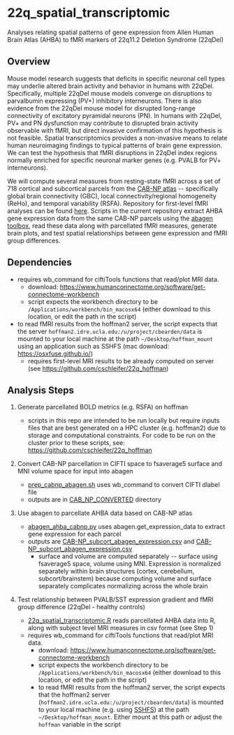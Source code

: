# 22q_spatial_transcriptomic
Analyses relating spatial patterns of gene expression from Allen Human Brain Atlas (AHBA) to fMRI markers of 22q11.2 Deletion Syndrome (22qDel)

## Overview
Mouse model research suggests that deficits in specific neuronal cell types may underlie altered brain activity and behavior in humans with 22qDel. Specifically, multiple 22qDel mouse models converge on disruptions to parvalbumin expressing (PV+) inhibitory interneurons. There is also evidence from the 22qDel mouse model for disrupted long-range connectivity of excitatory pyramidal neurons (PN). In humans with 22qDel, PV+ and PN dysfunction may contribute to disrupted brain activity observable with fMRI, but direct invasive confirmation of this hypothesis is not feasible. Spatial transcriptomics provides a non-invasive means to relate human neuroimaging findings to typical patterns of brain gene expression. We can test the hypothesis that fMRI disruptions in 22qDel index regions normally enriched for specific neuronal marker genes (e.g. PVALB for PV+ interneurons). 

We will compute several measures from resting-state fMRI across a set of 718 cortical and subcortical parcels from the [CAB-NP atlas](https://github.com/ColeLab/ColeAnticevicNetPartition) -- specifically global brain connectivity (GBC), local connectivity/regional homogeneity (ReHo), and temporal variability (RSFA). Repository for first-level fMRI analyses can be found [here](https://github.com/cschleifer/22q_hoffman). Scripts in the current repository extract AHBA gene expression data from the same CAB-NP parcels using the [abagen toolbox](https://abagen.readthedocs.io/en/stable/usage.html), read these data along with parcellated fMRI measures, generate brain plots, and test spatial relationships between gene expression and fMRI group differences.  

## Dependencies
* requires wb_command for ciftiTools functions that read/plot MRI data. 
  * download: https://www.humanconnectome.org/software/get-connectome-workbench
  * script expects the workbench directory to be `/Applications/workbench/bin_macosx64` (either download to this location, or edit the path in the script)
* to read fMRI results from the hoffman2 server, the script expects that the server `hoffman2.idre.ucla.edu:/u/project/cbearden/data` is mounted to your local machine at the path `~/Desktop/hoffman_mount` using an application such as SSHFS (mac download: https://osxfuse.github.io/)
  * requires first-level MRI results to be already computed on server (see https://github.com/cschleifer/22q_hoffman)
  
## Analysis Steps
1. Generate parcellated BOLD metrics (e.g. RSFA) on hoffman
    * scripts in this repo are intended to be run locally but require inputs files that are best generated on a HPC cluster (e.g. hoffman2) due to storage and computational constraints. For code to be run on the cluster prior to these scripts, see: https://github.com/cschleifer/22q_hoffman 


2. Convert CAB-NP parcellation in CIFTI space to fsaverage5 surface and MNI volume space for input into abagen
    * [prep_cabnp_abagen.sh](prep_cabnp_abagen.sh) uses wb_command to convert CIFTI dlabel file 
    * outputs are in [CAB_NP_CONVERTED](CAB-NP/CAB_NP_converted) directory


3. Use abagen to parcellate AHBA data based on CAB-NP atlas
    * [abagen_ahba_cabnp.py](abagen_ahba_cabnp.py) uses abagen.get_expression_data to extract gene expression for each parcel
    * outputs are [CAB-NP_subcort_abagen_expression.csv](CAB-NP_surface_abagen_expression.csv) and [CAB-NP_subcort_abagen_expression.csv](CAB-NP_subcort_abagen_expression.csv)
      * surface and volume are computed separately -- surface using fsaverage5 space, volume using MNI. Expression is normalized separately within brain structures (cortex, cerebellum, subcort/brainstem) because computing volume and surface separately complicates normalizing across the whole brain 


4. Test relationship between PVALB/SST expression gradient and fMRI group difference (22qDel - healthy controls)
    * [22q_spatial_transcriptomic.R](22q_spatial_transcriptomic.R) reads parcellated AHBA data into R, along with subject level MRI measures in csv format (see Step 1)
    * requires wb_command for ciftiTools functions that read/plot MRI data. 
      * download: https://www.humanconnectome.org/software/get-connectome-workbench
      * script expects the workbench directory to be `/Applications/workbench/bin_macosx64` (either download to this location, or edit the path in the script)
      * to read fMRI results from the hoffman2 server, the script expects that the hoffman2 server (`hoffman2.idre.ucla.edu:/u/project/cbearden/data`) is mounted to your local machine (e.g. using [SSHFS](https://osxfuse.github.io/)) at the path `~/Desktop/hoffman_mount`. Either mount at this path or adjust the `hoffman` variable in the script
 
